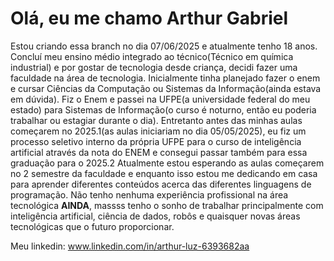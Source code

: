 # Olá, eu me chamo Arthur Gabriel

Estou criando essa branch no dia 07/06/2025 e atualmente tenho 18 anos. Concluí meu ensino médio integrado ao técnico(Técnico em química industrial) e por gostar de tecnologia desde criança, decidi fazer uma faculdade na área de tecnologia.
Inicialmente tinha planejado fazer o enem e cursar Ciências da Computação ou Sistemas da Informação(ainda estava em dúvida). Fiz o Enem e passei na UFPE(a universidade federal do meu estado) para Sistemas de Informação(o curso é noturno, então eu poderia trabalhar ou estagiar durante o dia).
Entretanto antes das minhas aulas começarem no 2025.1(as aulas iniciariam no dia 05/05/2025), eu fiz um processo seletivo interno da própria UFPE para o curso de inteligência artificial através da nota do ENEM e consegui passar também para essa graduação para o 2025.2
Atualmente estou esperando as aulas começarem no 2 semestre da faculdade e enquanto isso estou me dedicando em casa para aprender diferentes conteúdos acerca das diferentes linguagens de programação.
Não tenho nenhuma experiência profissional na área tecnológica **AINDA**, massss tenho o sonho de trabalhar principalmente com inteligência artificial, ciência de dados, robôs e quaisquer novas áreas tecnológicas que o futuro proporcionar.

Meu linkedin: www.linkedin.com/in/arthur-luz-6393682aa



